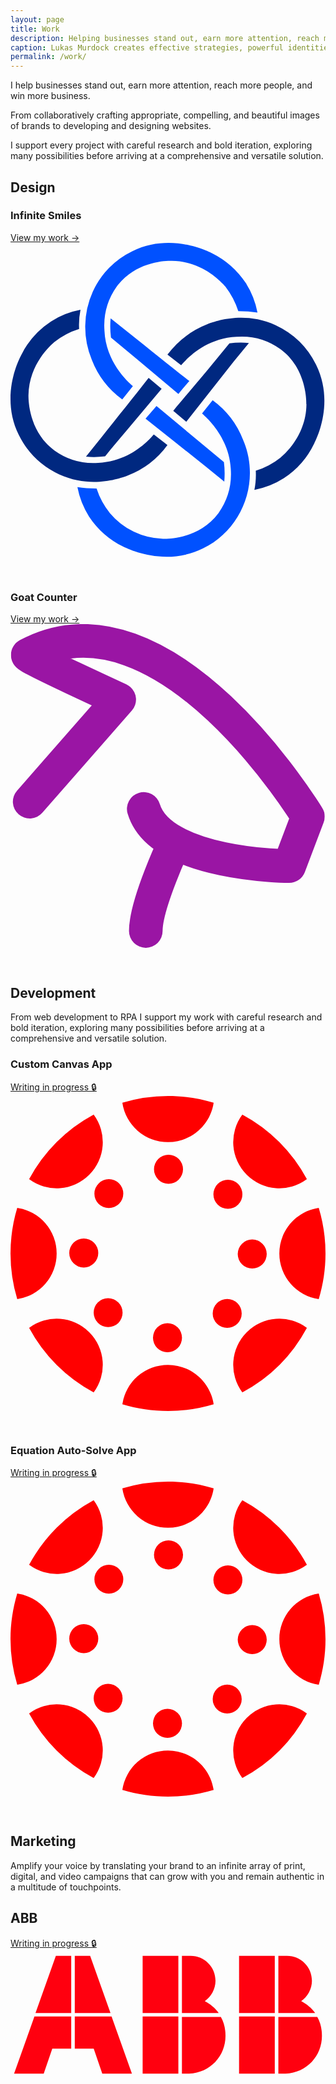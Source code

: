```yaml
---
layout: page
title: Work
description: Helping businesses stand out, earn more attention, reach more people, and win more business.
caption: Lukas Murdock creates effective strategies, powerful identities and memorable experiences.
permalink: /work/
---
```


I help businesses stand out, earn more attention, reach more people, and win more business.

From collaboratively crafting appropriate, compelling, and beautiful images of brands to developing and designing websites.

I support every project with careful research and bold iteration, exploring many possibilities before arriving at a comprehensive and versatile solution.

## Design

<div class="cardgrid-container">
        <div class="card-noshadow">
        <div class="resource-text">
            <!-- <span style="font-size: 32px; text-shadow: 0 1px 6px rgba(32, 33, 36, 0.28);">&#9997;&#65039;</span> -->
            <h3 class="resource-title" >Infinite Smiles</h3>
            <!-- <p style="margin: 0px; color: #1D1D1F; margin-bottom: .75em;">Explore design, development, and marketing.</p> -->
            <a href="{{site.baseurl}}/work/infinite-smiles">View my work&nbsp;→</a>
            <svg style="margin-bottom: 30px;" viewBox="0 0 182 182" xmlns="http://www.w3.org/2000/svg" fill-rule="evenodd" clip-rule="evenodd" stroke-linejoin="round" stroke-miterlimit="2"><path d="M38.659 141.125c3.667.538 7.37.803 11.076.791a44.694 44.694 0 007.714 14.242 41.557 41.557 0 0030.659 14.834c2.176.198 20.769.198 32.043-14.834a39.171 39.171 0 007.12-25.516c-.988-18-13.45-29.274-16.614-32.043l6.131-7.714a51.225 51.225 0 0117.604 22.944c10.179 23.59-.079 51.382-23.142 62.702-21.758 10.68-42.724.593-46.087-.99a50.827 50.827 0 01-19.78-17.405 48.852 48.852 0 01-6.724-17.011z" fill="#0051ff" fill-rule="nonzero"/><path d="M78.02 101.566l6.33-7.319 23.735 19.78 15.23 12.659c.47 3.74.537 7.52.199 11.274l-10.88-8.9-34.614-27.494zm64.68-61.317a74.666 74.666 0 00-11.077-.792 47.651 47.651 0 00-7.516-14.241c-1.78-1.978-12.66-14.637-30.856-14.835-2.176-.198-20.77-.198-31.846 14.835a39.171 39.171 0 00-7.12 25.516c.79 18 13.252 29.274 16.417 32.043l-6.132 7.714a51.225 51.225 0 01-17.604-22.944 49.468 49.468 0 01.594-39.362 47.481 47.481 0 0122.746-23.34c21.56-10.681 42.527-.593 45.89.989a50.827 50.827 0 0119.779 17.406 48.852 48.852 0 016.725 17.01z" fill="#0051ff" fill-rule="nonzero"/><path d="M103.338 79.808c-2.176 2.571-4.351 4.945-6.33 7.516l-23.537-19.78-15.428-12.856a50.835 50.835 0 01-.198-11.077l10.879 8.703c11.67 9.297 23.735 19.186 34.614 27.494z" fill="#0051ff" fill-rule="nonzero"/><path d="M140.92 142.707c.734-3.643.999-7.366.79-11.076a43.527 43.527 0 0014.242-7.517c1.978-1.78 14.835-12.46 15.033-30.856 0-2.176 0-20.769-15.033-31.845a38.38 38.38 0 00-25.318-7.12c-18.197.79-29.274 13.252-32.043 16.416l-7.912-6.131a53.224 53.224 0 0123.142-17.604c5.143-1.978 21.56-7.517 39.362.593a49.272 49.272 0 0123.34 22.747c10.681 21.56.594 42.526-1.187 45.889a49.053 49.053 0 01-17.406 19.78 47.47 47.47 0 01-17.01 6.724z" fill="#002880" fill-rule="nonzero"/><path d="M101.558 103.346l-7.516-6.33c5.934-7.318 13.054-15.428 19.78-23.538L126.48 58.05c3.74-.468 7.52-.536 11.274-.198l-8.9 10.88-27.297 34.614zm-61.12-64.68a43.725 43.725 0 00-.79 11.077 43.527 43.527 0 00-14.242 7.516C23.428 59.04 10.77 69.72 10.374 88.115c0 2.176 0 20.77 15.032 31.846a38.571 38.571 0 0025.318 7.12c18.198-.79 29.472-13.252 32.043-16.417l7.912 6.132A51.225 51.225 0 0167.735 134.4c-5.143 1.978-21.758 7.516-39.56-.593a49.272 49.272 0 01-23.34-22.747C-5.845 89.5 4.242 68.534 6.022 65.17a49.053 49.053 0 0117.406-19.78 47.47 47.47 0 0117.01-6.725z" fill="#002880" fill-rule="nonzero"/><path d="M79.8 78.028l7.517 6.33-19.78 23.537c-4.55 5.34-8.9 10.483-12.857 15.428a50.835 50.835 0 01-11.076.198l8.703-10.879c9.296-11.67 19.186-23.933 27.493-34.614z" fill="#002880" fill-rule="nonzero"/></svg>
        </div>
        </div>
        <!--  -->
        <div class="card-noshadow">
        <div class="resource-text">
            <!-- <span style="font-size: 32px; text-shadow: 0 1px 6px rgba(32, 33, 36, 0.28);">&#9997;&#65039;</span> -->
            <h3 class="resource-title" >Goat Counter</h3>
            <!-- <p style="margin: 0px; color: #1D1D1F; margin-bottom: .75em;">Explore design, development, and marketing.</p> -->
            <a href="{{site.baseurl}}/work/goat-counter">View my work&nbsp;→</a>
            <svg style="margin-bottom: 30px;" xmlns="http://www.w3.org/2000/svg" viewBox="0 0 417 429" fill-rule="evenodd" clip-rule="evenodd" stroke-linecap="round" stroke-linejoin="round" stroke-miterlimit="1.5"><path fill="none" d="M.586 0h415.356v428.505H.586z"/><clipPath id="a"><path d="M.586 0h415.356v428.505H.586z"/></clipPath><g clip-path="url(#a)" fill="none" stroke="#9a15a4" stroke-width="44.5"><path d="M25.399 235.075L143.916 99.79S19.182 42.786 22.921 40.81C205.333-55.571 393.69 254.843 393.69 254.843l-24.839 65.501s-169.954-.509-192.464-75.727M179.11 406.252c-.044-36.273 38.389-117.225 38.389-117.225"/></g></svg>
        </div>
        </div>
        <!--  -->
</div>

## Development
From web development to RPA I support my work with careful research and bold iteration, exploring many possibilities before arriving at a comprehensive and versatile solution.


<div class="cardgrid-container">
        <div class="card-noshadow">
        <div class="resource-text">
            <!-- <span style="font-size: 32px; text-shadow: 0 1px 6px rgba(32, 33, 36, 0.28);">&#9997;&#65039;</span> -->
            <h3 class="resource-title" >Custom Canvas App</h3>
            <!-- <p style="margin: 0px; color: #1D1D1F; margin-bottom: .75em;">Explore design, development, and marketing.</p> -->
            <a href="#">Writing in progress&nbsp;🔒</a>
            <svg style="margin-bottom: 30px;" viewBox="0 0 86 86" xmlns="http://www.w3.org/2000/svg" fill-rule="evenodd" clip-rule="evenodd" stroke-linejoin="round" stroke-miterlimit="2"><path d="M1.84 55.464A43.201 43.201 0 010 43c0-4.222.622-8.421 1.84-12.464A12.598 12.598 0 0112.6 43 12.596 12.596 0 011.84 55.464zM22.709 80.918a43.222 43.222 0 01-10.115-7.512 43.222 43.222 0 01-7.512-10.115 12.598 12.598 0 0116.422 1.205 12.598 12.598 0 011.205 16.422zM55.464 84.16A43.206 43.206 0 0143 86c-4.222 0-8.422-.622-12.464-1.84A12.596 12.596 0 0143 73.4c6.25 0 11.555 4.582 12.464 10.76zM80.917 63.291A43.157 43.157 0 0163.29 80.918a12.597 12.597 0 011.206-16.422 12.596 12.596 0 0116.421-1.205zM84.159 30.536A43.206 43.206 0 0185.999 43c0 4.222-.622 8.421-1.84 12.464A12.598 12.598 0 0173.399 43c0-6.25 4.582-11.556 10.76-12.464zM63.29 5.082a43.222 43.222 0 0110.115 7.512 43.194 43.194 0 017.512 10.115 12.598 12.598 0 01-16.422-1.205A12.598 12.598 0 0163.29 5.082zM30.535 1.841A43.173 43.173 0 0142.999 0c4.222 0 8.422.622 12.464 1.841C54.555 8.019 49.249 12.6 42.999 12.6A12.597 12.597 0 0130.535 1.841zM5.082 22.71a43.174 43.174 0 017.512-10.115 43.153 43.153 0 0110.115-7.512 12.597 12.597 0 01-1.206 16.422A12.597 12.597 0 015.082 22.71zM20.002 38.901a3.96 3.96 0 110 7.92 3.96 3.96 0 010-7.92zM23.84 56.364a3.959 3.959 0 115.6 5.6 3.96 3.96 0 01-5.6-5.6zM38.901 65.998a3.96 3.96 0 117.92 0 3.96 3.96 0 01-7.92 0zM56.363 62.16a3.959 3.959 0 010-5.6 3.959 3.959 0 015.6 0 3.959 3.959 0 010 5.6 3.959 3.959 0 01-5.6 0zM65.997 47.099a3.96 3.96 0 110-7.92 3.96 3.96 0 010 7.92zM62.159 29.637a3.96 3.96 0 11-5.6-5.602 3.96 3.96 0 015.6 5.602zM47.098 20.003a3.96 3.96 0 11-7.92 0 3.96 3.96 0 017.92 0zM29.636 23.84a3.959 3.959 0 010 5.6 3.959 3.959 0 01-5.6 0 3.96 3.96 0 015.6-5.6z" fill="red"/></svg>
        </div>
        </div>
        <!--  -->
        <div class="card-noshadow">
        <div class="resource-text">
            <!-- <span style="font-size: 32px; text-shadow: 0 1px 6px rgba(32, 33, 36, 0.28);">&#9997;&#65039;</span> -->
            <h3 class="resource-title" >Equation Auto-Solve App</h3>
            <!-- <p style="margin: 0px; color: #1D1D1F; margin-bottom: .75em;">Explore design, development, and marketing.</p> -->
            <a href="#">Writing in progress&nbsp;🔒</a>
            <svg style="margin-bottom: 30px;" viewBox="0 0 86 86" xmlns="http://www.w3.org/2000/svg" fill-rule="evenodd" clip-rule="evenodd" stroke-linejoin="round" stroke-miterlimit="2"><path d="M1.84 55.464A43.201 43.201 0 010 43c0-4.222.622-8.421 1.84-12.464A12.598 12.598 0 0112.6 43 12.596 12.596 0 011.84 55.464zM22.709 80.918a43.222 43.222 0 01-10.115-7.512 43.222 43.222 0 01-7.512-10.115 12.598 12.598 0 0116.422 1.205 12.598 12.598 0 011.205 16.422zM55.464 84.16A43.206 43.206 0 0143 86c-4.222 0-8.422-.622-12.464-1.84A12.596 12.596 0 0143 73.4c6.25 0 11.555 4.582 12.464 10.76zM80.917 63.291A43.157 43.157 0 0163.29 80.918a12.597 12.597 0 011.206-16.422 12.596 12.596 0 0116.421-1.205zM84.159 30.536A43.206 43.206 0 0185.999 43c0 4.222-.622 8.421-1.84 12.464A12.598 12.598 0 0173.399 43c0-6.25 4.582-11.556 10.76-12.464zM63.29 5.082a43.222 43.222 0 0110.115 7.512 43.194 43.194 0 017.512 10.115 12.598 12.598 0 01-16.422-1.205A12.598 12.598 0 0163.29 5.082zM30.535 1.841A43.173 43.173 0 0142.999 0c4.222 0 8.422.622 12.464 1.841C54.555 8.019 49.249 12.6 42.999 12.6A12.597 12.597 0 0130.535 1.841zM5.082 22.71a43.174 43.174 0 017.512-10.115 43.153 43.153 0 0110.115-7.512 12.597 12.597 0 01-1.206 16.422A12.597 12.597 0 015.082 22.71zM20.002 38.901a3.96 3.96 0 110 7.92 3.96 3.96 0 010-7.92zM23.84 56.364a3.959 3.959 0 115.6 5.6 3.96 3.96 0 01-5.6-5.6zM38.901 65.998a3.96 3.96 0 117.92 0 3.96 3.96 0 01-7.92 0zM56.363 62.16a3.959 3.959 0 010-5.6 3.959 3.959 0 015.6 0 3.959 3.959 0 010 5.6 3.959 3.959 0 01-5.6 0zM65.997 47.099a3.96 3.96 0 110-7.92 3.96 3.96 0 010 7.92zM62.159 29.637a3.96 3.96 0 11-5.6-5.602 3.96 3.96 0 015.6 5.602zM47.098 20.003a3.96 3.96 0 11-7.92 0 3.96 3.96 0 017.92 0zM29.636 23.84a3.959 3.959 0 010 5.6 3.959 3.959 0 01-5.6 0 3.96 3.96 0 015.6-5.6z" fill="red"/></svg>
        </div>
        </div>
        <!--  -->
</div>

## Marketing
Amplify your voice by translating your brand to an infinite array of print, digital, and video campaigns that can grow with you and remain authentic in a multitude of touchpoints.

<div class="cardgrid-container">
        <div class="card-noshadow two-column">
        <div class="resource-text">
            <!-- <span style="font-size: 32px; text-shadow: 0 1px 6px rgba(32, 33, 36, 0.28);">&#9997;&#65039;</span> -->
            <h2 class="resource-title" >ABB</h2>
            <!-- <p style="margin: 0px; color: #1D1D1F; margin-bottom: .75em;">Explore design, development, and marketing.</p> -->
            <a href="#">Writing in progress&nbsp;🔒</a>
            <svg style="margin-bottom: 30px; vertical-align:top;" preserveAspectRatio="xMinYMax meet" xmlns="http://www.w3.org/2000/svg" fill="#ff000f" viewBox="-1 -1 88.2 35"><path d="M47 33h2c6-.3 10.2-5 10.2-10.6 0-1.9-.4-3.8-1.3-5.3H47V33zM36 17h10v16H36zM57.3 16c-1-1.4-2.4-2.5-3.9-3.3 1.8-1.3 3-3.4 3-5.7 0-3.9-3.1-7-7-7H47v16h10.3zM36 0h10v16H36zM74 33h2c6-.3 10.2-5 10.2-10.6 0-1.9-.4-3.8-1.3-5.3H74V33zM63 17h10v16H63zM84.3 16c-1-1.4-2.4-2.5-3.9-3.3 1.8-1.3 3-3.4 3-5.7 0-3.9-3.1-7-7-7H74v16h10.3zM63 0h10v16H63zM5.7 17L0 33h8.3l2.4-7H16v-9zM16 0h-4.3L6 16h10zM17 26h5.3l2.4 7H33l-5.7-16H17zM27 16L21.3 0H17v16z"/></svg>
        </div>
        </div>
</div>